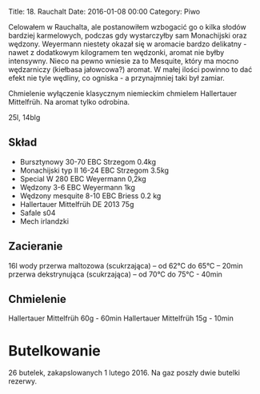 Title: 18. Rauchalt
Date: 2016-01-08 00:00
Category: Piwo

Celowałem w Rauchalta, ale postanowiłem wzbogacić go o kilka słodów bardziej karmelowych, podczas gdy wystarczyłby sam Monachijski oraz wędzony. Weyermann niestety okazał się w aromacie bardzo delikatny - nawet z dodatkowym kilogramem ten wędzonki, aromat nie byłby intensywny. Nieco na pewno wniesie za to Mesquite, który ma mocno wędzarniczy (kiełbasa jałowcowa?) aromat. W małej ilości powinno to dać efekt nie tyle wędliny, co ogniska - a przynajmniej taki był zamiar.

Chmielenie wyłączenie klasycznym niemieckim chmielem Hallertauer Mittelfrüh. Na aromat tylko odrobina.


25l, 14blg

## Skład

- Bursztynowy 30-70 EBC Strzegom 0.4kg
- Monachijski typ II 16-24 EBC Strzegom 3.5kg
- Special W 280 EBC Weyermann 0,2kg
- Wędzony 3-6 EBC Weyermann 1kg
- Wędzony mesquite 8-10 EBC Briess 0.2 kg
- Hallertauer Mittelfrüh DE 2013 75g
- Safale s04
- Mech irlandzki


## Zacieranie

16l wody
przerwa maltozowa (scukrzająca) – od 62°C do 65°C – 20min
przerwa dekstrynująca (scukrzająca) – od 70°C do 75°C - 40min


## Chmielenie

Hallertauer Mittelfrüh 60g - 60min
Hallertauer Mittelfrüh 15g - 10min

# Butelkowanie

26 butelek, zakapslowanych 1 lutego 2016. Na gaz poszły dwie butelki rezerwy.
